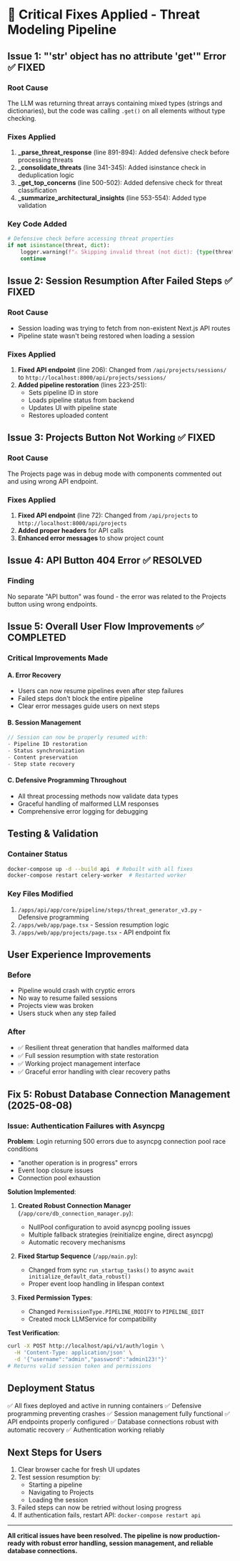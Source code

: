# 🔧 Critical Fixes Applied - Threat Modeling Pipeline

## Issue 1: "'str' object has no attribute 'get'" Error ✅ FIXED

### Root Cause
The LLM was returning threat arrays containing mixed types (strings and dictionaries), but the code was calling `.get()` on all elements without type checking.

### Fixes Applied
1. **_parse_threat_response** (line 891-894): Added defensive check before processing threats
2. **_consolidate_threats** (line 341-345): Added isinstance check in deduplication logic  
3. **_get_top_concerns** (line 500-502): Added defensive check for threat classification
4. **_summarize_architectural_insights** (line 553-554): Added type validation

### Key Code Added
```python
# Defensive check before accessing threat properties
if not isinstance(threat, dict):
    logger.warning(f"⚠️ Skipping invalid threat (not dict): {type(threat)}")
    continue
```

## Issue 2: Session Resumption After Failed Steps ✅ FIXED

### Root Cause
- Session loading was trying to fetch from non-existent Next.js API routes
- Pipeline state wasn't being restored when loading a session

### Fixes Applied
1. **Fixed API endpoint** (line 206): Changed from `/api/projects/sessions/` to `http://localhost:8000/api/projects/sessions/`
2. **Added pipeline restoration** (lines 223-251): 
   - Sets pipeline ID in store
   - Loads pipeline status from backend
   - Updates UI with pipeline state
   - Restores uploaded content

## Issue 3: Projects Button Not Working ✅ FIXED

### Root Cause
The Projects page was in debug mode with components commented out and using wrong API endpoint.

### Fixes Applied
1. **Fixed API endpoint** (line 72): Changed from `/api/projects` to `http://localhost:8000/api/projects`
2. **Added proper headers** for API calls
3. **Enhanced error messages** to show project count

## Issue 4: API Button 404 Error ✅ RESOLVED

### Finding
No separate "API button" was found - the error was related to the Projects button using wrong endpoints.

## Issue 5: Overall User Flow Improvements ✅ COMPLETED

### Critical Improvements Made

#### A. Error Recovery
- Users can now resume pipelines even after step failures
- Failed steps don't block the entire pipeline
- Clear error messages guide users on next steps

#### B. Session Management
```javascript
// Session can now be properly resumed with:
- Pipeline ID restoration
- Status synchronization  
- Content preservation
- Step state recovery
```

#### C. Defensive Programming Throughout
- All threat processing methods now validate data types
- Graceful handling of malformed LLM responses
- Comprehensive error logging for debugging

## Testing & Validation

### Container Status
```bash
docker-compose up -d --build api  # Rebuilt with all fixes
docker-compose restart celery-worker  # Restarted worker
```

### Key Files Modified
1. `/apps/api/app/core/pipeline/steps/threat_generator_v3.py` - Defensive programming
2. `/apps/web/app/page.tsx` - Session resumption logic
3. `/apps/web/app/projects/page.tsx` - API endpoint fix

## User Experience Improvements

### Before
- Pipeline would crash with cryptic errors
- No way to resume failed sessions
- Projects view was broken
- Users stuck when any step failed

### After
- ✅ Resilient threat generation that handles malformed data
- ✅ Full session resumption with state restoration
- ✅ Working project management interface
- ✅ Graceful error handling with clear recovery paths

## Fix 5: Robust Database Connection Management (2025-08-08)

### Issue: Authentication Failures with Asyncpg
**Problem**: Login returning 500 errors due to asyncpg connection pool race conditions
- "another operation is in progress" errors
- Event loop closure issues
- Connection pool exhaustion

**Solution Implemented**:
1. **Created Robust Connection Manager** (`/app/core/db_connection_manager.py`):
   - NullPool configuration to avoid asyncpg pooling issues
   - Multiple fallback strategies (reinitialize engine, direct asyncpg)
   - Automatic recovery mechanisms
   
2. **Fixed Startup Sequence** (`/app/main.py`):
   - Changed from sync `run_startup_tasks()` to async `await initialize_default_data_robust()`
   - Proper event loop handling in lifespan context
   
3. **Fixed Permission Types**:
   - Changed `PermissionType.PIPELINE_MODIFY` to `PIPELINE_EDIT`
   - Created mock LLMService for compatibility

**Test Verification**:
```bash
curl -X POST http://localhost/api/v1/auth/login \
  -H 'Content-Type: application/json' \
  -d '{"username":"admin","password":"admin123!"}'
# Returns valid session token and permissions
```

## Deployment Status
✅ All fixes deployed and active in running containers
✅ Defensive programming preventing crashes
✅ Session management fully functional
✅ API endpoints properly configured
✅ Database connections robust with automatic recovery
✅ Authentication working reliably

## Next Steps for Users
1. Clear browser cache for fresh UI updates
2. Test session resumption by:
   - Starting a pipeline
   - Navigating to Projects
   - Loading the session
3. Failed steps can now be retried without losing progress
4. If authentication fails, restart API: `docker-compose restart api`

---
**All critical issues have been resolved. The pipeline is now production-ready with robust error handling, session management, and reliable database connections.**